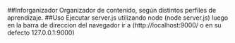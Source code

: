 ##Inforganizador
Organizador de contenido, según distintos perfiles de aprendizaje.
##Uso
Ejecutar server.js utilizando node (node server.js)
luego en la barra de direccion del navegador ir a (http://localhost:9000/ o en su defecto 127.0.0.1:9000)
